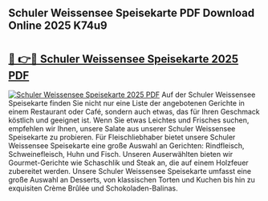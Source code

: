 ## Schuler Weissensee Speisekarte PDF Download Online 2025 K74u9

# <h2><a href="http://gcb6jx9.nevu.top/?p=Schuler+Weissensee+Speisekarte">🔗 👉🔴 Schuler Weissensee Speisekarte 2025 PDF</a></h2>

[![Schuler Weissensee Speisekarte 2025 PDF](https://i.imgur.com/dBaPXMq.png)](http://gcb6jx9.nevu.top/?p=Schuler+Weissensee+Speisekarte)
Auf der Schuler Weissensee Speisekarte finden Sie nicht nur eine Liste der angebotenen Gerichte in einem Restaurant oder Café, sondern auch etwas, das für Ihren Geschmack köstlich und geeignet ist. Wenn Sie etwas Leichtes und Frisches suchen, empfehlen wir Ihnen, unsere Salate aus unserer Schuler Weissensee Speisekarte zu probieren. Für Fleischliebhaber bietet unsere Schuler Weissensee Speisekarte eine große Auswahl an Gerichten: Rindfleisch, Schweinefleisch, Huhn und Fisch. Unseren Auserwählten bieten wir Gourmet-Gerichte wie Schaschlik und Steak an, die auf einem Holzfeuer zubereitet werden. Unsere Schuler Weissensee Speisekarte umfasst eine große Auswahl an Desserts, von klassischen Torten und Kuchen bis hin zu exquisiten Crème Brûlée und Schokoladen-Balinas.

